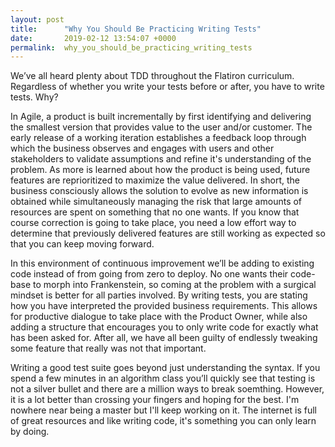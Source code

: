 ```yaml
---
layout: post
title:      "Why You Should Be Practicing Writing Tests"
date:       2019-02-12 13:54:07 +0000
permalink:  why_you_should_be_practicing_writing_tests
---
```



We’ve all heard plenty about TDD throughout the Flatiron curriculum.  Regardless of whether you write your tests before or after, you have to write tests.  Why?


In Agile, a product is built incrementally by first identifying and delivering the smallest version that provides value to the user and/or customer.   The early release of a working iteration establishes a feedback loop through which  the business observes and engages with users and other stakeholders to validate assumptions and refine it's understanding of the problem.    As more is learned about how the product is being used, future features are reprioritized to maximize the value delivered.  In short, the business consciously allows the solution to evolve as new information is obtained while simultaneously managing the risk that large amounts of resources are spent on something that no one wants.  If you know that course correction is going to take place, you need a low effort way to determine that previously delivered features are still working as expected so that you can keep moving forward.  


In this environment of continuous improvement we’ll be adding to existing code instead of from going from zero to deploy.   No one wants their code-base to morph into Frankenstein, so coming at the problem with a surgical mindset is better for all parties involved.  By writing tests, you are stating how you have interpreted the provided business requirements.  This allows for productive dialogue to take place with the Product Owner, while also adding a structure that encourages you to only write code for exactly what has been asked for.  After all, we have all been guilty of endlessly tweaking some feature that really was not that important.  


Writing a good test suite goes beyond just understanding the syntax.  If you spend a few minutes in an algorithm class you’ll quickly see that testing is not a silver bullet and there are a million ways to break soemthing.  However, it is a lot better than crossing your fingers and hoping for the best.   I'm nowhere near being a master but I'll keep working on it.  The internet is full of great resources and like writing code, it's something you can only learn by doing.  
